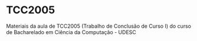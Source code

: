 # TCC2005
Materiais da aula de TCC2005 (Trabalho de Conclusão de Curso I) do curso de Bacharelado em Ciência da Computação - UDESC
